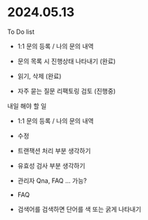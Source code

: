 # 2024.05.13

To Do list

- 1:1 문의 등록 / 나의 문의 내역

 - 문의 목록 시 진행상태 나타내기 (완료)

 - 읽기, 삭제 (완료)

 - 자주 묻는 질문 리팩토링 검토 (진행중)


내일 해야 할 일

- 1:1 문의 등록 / 나의 문의 내역

 - 수정 

 - 트랜잭션 처리 부분 생각하기

 - 유효성 검사 부분 생각하기

 - 관리자 Qna, FAQ ... 가능?

- FAQ 
 - 검색어를 검색하면 단어를 색 또는 굵게 나타내기 
